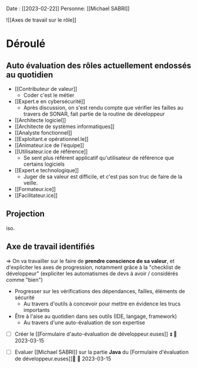 Date : [[2023-02-22]]
Personne: [[Michael SABRI]]

![[Axes de travail sur le rôle]]
# Déroulé

## Auto évaluation des rôles actuellement endossés au quotidien
- [[Contributeur de valeur]]
	- Coder c'est le métier
- [[Expert.e en cybersécurité]]
	- Après discussion, on s'est rendu compte que vérifier les failles au travers de SONAR, fait partie de la routine de développeur
- [[Architecte logiciel]]
- [[Architecte de systèmes informatiques]]
- [[Analyste fonctionnel]]
- [[Exploitant.e opérationnel.le]]
- [[Animateur.ice de l'équipe]]
- [[Utilisateur.ice de référence]]
	- Se sent plus référent applicatif qu'utilisateur de référence que certains logiciels	
- [[Expert.e technologique]]
	- Juger de sa valeur est difficile, et c'est pas son truc de faire de la veille.
- [[Formateur.ice]]
- [[Facilitateur.ice]]

## Projection
iso.

## Axe de travail identifiés

=> On va travailler sur le faire de **prendre conscience de sa valeur**, et d'expliciter les axes de progression, notamment grâce à la "checklist de développeur" (expliciter les automatismes de devs à avoir / considérés comme "bien")

- Progresser sur les vérifications des dépendances, failles, éléments de sécurité
	- Au travers d'outils à concevoir pour mettre en évidence les trucs importants
- Être à l'aise au quotidien dans ses outils (IDE, langage, framework)
	- Au travers d'une auto-évaluation de son expertise
	
- [ ] Créer le [[Formulaire d'auto-évaluation de développeur.euses]] ⏫ 📅 2023-03-15 
- [ ] Evaluer [[Michael SABRI]] sur la partie **Java** du [Formulaire d'évaluation de développeur.euses]]🔼 📅 2023-03-15 

